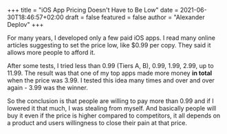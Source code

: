 +++
title = "iOS App Pricing Doesn't Have to Be Low"
date = 2021-06-30T18:46:57+02:00
draft = false
featured = false
author = "Alexander Deplov"
+++

For many years, I developed only a few paid iOS apps. I read many online articles suggesting to set the price low, like $0.99 per copy. They said it allows more people to afford it. 

After some tests, I tried less than 0.99 (Tiers A, B), 0.99, 1.99, 2.99, up to 11.99.
The result was that one of my top apps made more money **in total** when the price was 3.99. I tested this idea many times and over and over again - 3.99 was the winner.

So the conclusion is that people are willing to pay more than 0.99 and if I lowered it that much, I was stealing from myself. And basically people will buy it even if the price is higher compared to competitors, it all depends on a product and users willingness to close their pain at that price.